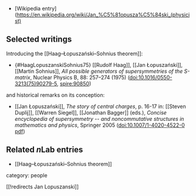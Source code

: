 
* [Wikipedia entry](https://en.wikipedia.org/wiki/Jan_%C5%81opusza%C5%84ski_(physicist)

## Selected writings

Introducing the [[Haag–Łopuszański–Sohnius theorem]]:

* {#HaagLopuszanskiSohnius75} [[Rudolf Haag]], [[Jan Łopuszański]], [[Martin Sohnius]], _All possible generators of supersymmetries of the S-matrix_, Nuclear Physics B, 88: 257&#8211;274 (1975) (<a href="https://doi.org/10.1016/0550-3213(75)90279-5">doi:10.1016/0550-3213(75)90279-5</a>, [spire:90850](https://inspirehep.net/literature/90850))

and historical remarks on its conception:

* [[Jan Łopuszański]], *The story of central charges*, p. 16-17 in: [[Steven Duplij]], [[Warren Siegel]], [[Jonathan Bagger]] (eds.), *Concise encyclopedia of supersymmetry -- and noncommutative structures in mathematics and physics*, Springer 2005 ([doi:10.1007/1-4020-4522-0](https://doi.org/10.1007/1-4020-4522-0) [pdf](https://ivv5hpp.uni-muenster.de/u/douplii/susy/SUSYEnc_Story.pdf))


## Related $n$Lab entries

* [[Haag–Łopuszański–Sohnius theorem]]

category: people

[[!redirects Jan Lopuszanski]]